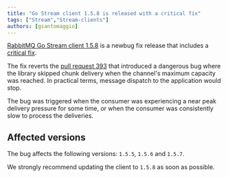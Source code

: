 ```yaml
---
title: "Go Stream client 1.5.8 is released with a critical fix"
tags: ["Stream","Stream-clients"]
authors: [gsantomaggio]
---
```


[RabbitMQ Go Stream client 1.5.8](https://github.com/rabbitmq/rabbitmq-stream-go-client/releases/tag/v1.5.8)  is a newbug fix release that includes
a [critical fix](https://github.com/rabbitmq/rabbitmq-stream-go-client/pull/411).

The fix reverts the [pull request 393](https://github.com/rabbitmq/rabbitmq-stream-go-client/pull/393) that introduced a dangerous bug where the library skipped chunk delivery when the channel's maximum
capacity was reached. In practical terms, message dispatch to the application would stop.

The bug was triggered when the consumer was experiencing a near peak delivery pressure for some time,
or when the consumer was consistently slow to process the deliveries.


## Affected versions

The bug affects the following versions: `1.5.5`, `1.5.6` and `1.5.7`.

We strongly recommend updating the client to `1.5.8` as soon as possible.
